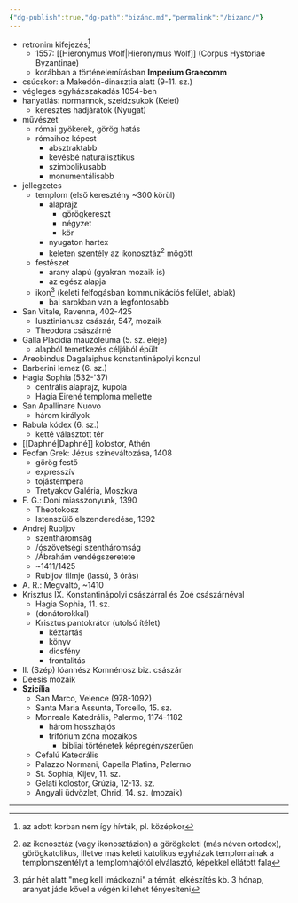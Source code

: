 ```yaml
---
{"dg-publish":true,"dg-path":"bizánc.md","permalink":"/bizanc/"}
---
```


- retronim kifejezés[^7]
	- 1557: [[Hieronymus Wolf\|Hieronymus Wolf]] (Corpus Hystoriae Byzantinae)
	- korábban a történelemírásban **Imperium Graecomm**
- csúcskor: a Makedón-dinasztia alatt (9-11. sz.)
- végleges egyházszakadás 1054-ben
- hanyatlás: normannok, szeldzsukok (Kelet)
	- keresztes hadjáratok (Nyugat)
- művészet
	- római gyökerek, görög hatás
	- rómaihoz képest
		- absztraktabb
		- kevésbé naturalisztikus
		- szimbolikusabb
		- monumentálisabb
- jellegzetes
	- templom (első keresztény ~300 körül)
		- alaprajz
			- görögkereszt
			- négyzet
			- kör
		- nyugaton hartex
		- keleten szentély az ikonosztáz[^8] mögött
	- festészet
		- arany alapú (gyakran mozaik is)
		- az egész alapja
	- ikon[^9] (keleti felfogásban kommunikációs felület, ablak)
		- bal sarokban van a legfontosabb
- San Vitale, Ravenna, 402-425
	- Iusztinianusz császár, 547, mozaik
	- Theodora császárné
- Galla Placidia mauzóleuma (5. sz. eleje)
	- alapból temetkezés céljából épült
- Areobindus Dagalaiphus konstantinápolyi konzul
- Barberini lemez (6. sz.)
- Hagia Sophia (532-'37)
	- centrális alaprajz, kupola
	- Hagia Eirené temploma mellette
- San Apallinare Nuovo
	- három királyok
- Rabula kódex (6. sz.)
	- ketté választott tér
- [[Daphné\|Daphné]] kolostor, Athén
- Feofan Grek: Jézus színeváltozása, 1408
	- görög festő
	- expresszív
	- tojástempera
	- Tretyakov Galéria, Moszkva
- F. G.: Doni miasszonyunk, 1390
	- Theotokosz
	- Istenszülő elszenderedése, 1392
- Andrej Rubljov
	- szentháromság
	- /ószövetségi szentháromság
	- /Ábrahám vendégszeretete
	- ~1411/1425
	- Rubljov filmje (lassú, 3 órás)
- A. R.: Megváltó, ~1410
- Krisztus IX. Konstantinápolyi császárral és Zoé császárnéval
	- Hagia Sophia, 11. sz.
	- (donátorokkal)
	- Krisztus pantokrátor (utolsó ítélet)
		- kéztartás
		- könyv
		- dicsfény
		- frontalitás
- II. (Szép) Ióannész Komnénosz biz. császár
- Deesis mozaik
- **Szicília**
	- San Marco, Velence (978-1092)
	- Santa Maria Assunta, Torcello, 15. sz.
	- Monreale Katedrális, Palermo, 1174-1182
		- három hosszhajós
		- trifórium zóna mozaikos
			- bibliai történetek képregényszerűen
	- Cefalú Katedrális
	- Palazzo Normani, Capella Platina, Palermo
	- St. Sophia, Kijev, 11. sz.
	- Gelati kolostor, Grúzia, 12-13. sz.
	- Angyali üdvözlet, Ohrid, 14. sz. (mozaik)

---
[^7]: az adott korban nem így hívták, pl. középkor
[^8]: az ikonosztáz (vagy ikonosztázion) a görögkeleti (más néven ortodox), görögkatolikus, illetve más keleti katolikus egyházak templomainak a templomszentélyt a templomhajótól elválasztó, képekkel ellátott fala
[^9]: pár hét alatt "meg kell imádkozni" a témát, elkészítés kb. 3 hónap, aranyat jáde kővel a végén ki lehet fényesíteni
